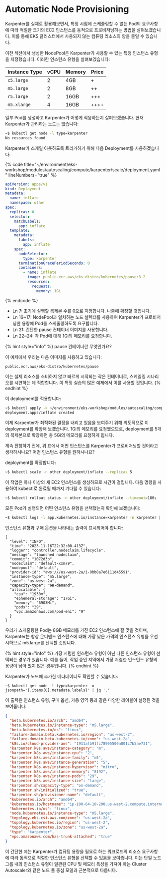 # Automatic Node Provisioning

Karpenter를 실제로 활용해보면서, 특정 시점에 스케줄링할 수 없는 Pod의 요구사항에 따라 적절한 크기의 EC2 인스턴스를 동적으로 프로비저닝하는 방법을 살펴보겠습니다. 이를 통해 EKS 클러스터에서 사용되지 않는 컴퓨팅 리소스의 양을 줄일 수 있습니다.

이전 섹션에서 생성한 NodePool은 Karpenter가 사용할 수 있는 특정 인스턴스 유형을 지정했습니다. 이러한 인스턴스 유형을 살펴보겠습니다:

| Instance Type | vCPU | Memory | Price |
| ------------- | ---- | ------ | ----- |
| `c5.large`    | 2    | 4GB    | +     |
| `m5.large`    | 2    | 8GB    | ++    |
| `r5.large`    | 2    | 16GB   | +++   |
| `m5.xlarge`   | 4    | 16GB   | ++++  |

일부 Pod를 생성하고 Karpenter가 어떻게 적응하는지 살펴보겠습니다. 현재 Karpenter가 관리하는 노드는 없습니다:

```bash
~$ kubectl get node -l type=karpenter
No resources found
```

Karpenter가 스케일 아웃하도록 트리거하기 위해 다음 Deployment를 사용하겠습니다:

{% code title="~/environment/eks-workshop/modules/autoscaling/compute/karpenter/scale/deployment.yaml" lineNumbers="true" %}
```yaml
apiVersion: apps/v1
kind: Deployment
metadata:
  name: inflate
  namespace: other
spec:
  replicas: 0
  selector:
    matchLabels:
      app: inflate
  template:
    metadata:
      labels:
        app: inflate
    spec:
      nodeSelector:
        type: karpenter
      terminationGracePeriodSeconds: 0
      containers:
        - name: inflate
          image: public.ecr.aws/eks-distro/kubernetes/pause:3.2
          resources:
            requests:
              memory: 1Gi
```
{% endcode %}

* Ln 7: 초기에 실행할 복제본 수를 0으로 지정합니다. 나중에 확장할 것입니다.
* Ln 16\~17: NodePool과 일치하는 노드 셀렉터를 사용하여 Karpenter가 프로비저닝한 용량에 Pod를 스케줄링하도록 요구합니다.
* Ln 21: 간단한 pause 컨테이너 이미지를 사용합니다.
* Ln 22\~24: 각 Pod에 대해 1Gi의 메모리를 요청합니다.

{% hint style="info" %}
pause 컨테이너란 무엇인가요?&#x20;

이 예제에서 우리는 다음 이미지를 사용하고 있습니다:

`public.ecr.aws/eks-distro/kubernetes/pause`

이는 실제 리소스를 소비하지 않고 빠르게 시작되는 작은 컨테이너로, 스케일링 시나리오를 시연하는 데 적합합니다. 이 특정 실습의 많은 예제에서 이를 사용할 것입니다.
{% endhint %}

이 deployment를 적용합니다:

```bash
~$ kubectl apply -k ~/environment/eks-workshop/modules/autoscaling/compute/karpenter/scale
deployment.apps/inflate created
```

이제 Karpenter가 최적화된 결정을 내리고 있음을 보여주기 위해 의도적으로 이 deployment를 확장해 보겠습니다. 1Gi의 메모리를 요청했으므로, deployment를 5개의 복제본으로 확장하면 총 5Gi의 메모리를 요청하게 됩니다.

계속 진행하기 전에, 위 표에서 어떤 인스턴스를 Karpenter가 프로비저닝할 것이라고 생각하시나요? 어떤 인스턴스 유형을 원하시나요?

deployment를 확장합니다:

```bash
~$ kubectl scale -n other deployment/inflate --replicas 5
```

이 작업은 하나 이상의 새 EC2 인스턴스를 생성하므로 시간이 걸립니다. 다음 명령을 사용하여 kubectl로 완료될 때까지 기다릴 수 있습니다:

```bash
~$ kubectl rollout status -n other deployment/inflate --timeout=180s
```

모든 Pod가 실행되면 어떤 인스턴스 유형을 선택했는지 확인해 보겠습니다:

```bash
~$ kubectl logs -l app.kubernetes.io/instance=karpenter -n karpenter | grep 'launched nodeclaim' | jq '.'
```

인스턴스 유형과 구매 옵션을 나타내는 출력이 표시되어야 합니다:

<pre class="language-json"><code class="lang-json">{
  "level": "INFO",
  "time": "2023-11-16T22:32:00.413Z",
  "logger": "controller.nodeclaim.lifecycle",
  "message": "launched nodeclaim",
  "commit": "1072d3b",
  "nodeclaim": "default-xxm79",
  "nodepool": "default",
  "provider-id": "aws:///us-west-2a/i-0bb8a7e6111d45591",
  "instance-type": "m5.large",
  "zone": "us-west-2a",
<strong>  "capacity-type": "on-demand",
</strong>  "allocatable": {
    "cpu": "1930m",
    "ephemeral-storage": "17Gi",
    "memory": "6903Mi",
    "pods": "29",
    "vpc.amazonaws.com/pod-eni": "9"
  }
}
</code></pre>

우리가 스케줄링한 Pod는 8GB 메모리를 가진 EC2 인스턴스에 잘 맞을 것이며, Karpenter는 항상 온디맨드 인스턴스에 대해 가장 낮은 가격의 인스턴스 유형을 우선시하므로 m5.large를 선택할 것입니다.

{% hint style="info" %}
가장 저렴한 인스턴스 유형이 아닌 다른 인스턴스 유형이 선택되는 경우가 있습니다. 예를 들어, 작업 중인 지역에서 가장 저렴한 인스턴스 유형의 용량이 남아 있지 않은 경우입니다.
{% endhint %}

Karpenter가 노드에 추가한 메타데이터도 확인할 수 있습니다:

```
~$ kubectl get node -l type=karpenter -o jsonpath='{.items[0].metadata.labels}' | jq '.'
```

이 출력은 인스턴스 유형, 구매 옵션, 가용 영역 등과 같은 다양한 레이블이 설정된 것을 보여줍니다:

```json
{
  "beta.kubernetes.io/arch": "amd64",
  "beta.kubernetes.io/instance-type": "m5.large",
  "beta.kubernetes.io/os": "linux",
  "failure-domain.beta.kubernetes.io/region": "us-west-2",
  "failure-domain.beta.kubernetes.io/zone": "us-west-2a",
  "k8s.io/cloud-provider-aws": "1911afb91fc78905500a801c7b5ae731",
  "karpenter.k8s.aws/instance-category": "m",
  "karpenter.k8s.aws/instance-cpu": "2",
  "karpenter.k8s.aws/instance-family": "m5",
  "karpenter.k8s.aws/instance-generation": "5",
  "karpenter.k8s.aws/instance-hypervisor": "nitro",
  "karpenter.k8s.aws/instance-memory": "8192",
  "karpenter.k8s.aws/instance-pods": "29",
  "karpenter.k8s.aws/instance-size": "large",
  "karpenter.sh/capacity-type": "on-demand",
  "karpenter.sh/initialized": "true",
  "karpenter.sh/provisioner-name": "default",
  "kubernetes.io/arch": "amd64",
  "kubernetes.io/hostname": "ip-100-64-10-200.us-west-2.compute.internal",
  "kubernetes.io/os": "linux",
  "node.kubernetes.io/instance-type": "m5.large",
  "topology.ebs.csi.aws.com/zone": "us-west-2a",
  "topology.kubernetes.io/region": "us-west-2",
  "topology.kubernetes.io/zone": "us-west-2a",
  "type": "karpenter",
  "vpc.amazonaws.com/has-trunk-attached": "true"
}
```

이 간단한 예는 Karpenter가 컴퓨팅 용량을 필요로 하는 워크로드의 리소스 요구사항에 따라 동적으로 적절한 인스턴스 유형을 선택할 수 있음을 보여줍니다. 이는 단일 노드 그룹 내의 인스턴스 유형이 일관된 CPU 및 메모리 특성을 가져야 하는 Cluster Autoscaler와 같은 노드 풀 중심 모델과 근본적으로 다릅니다.

